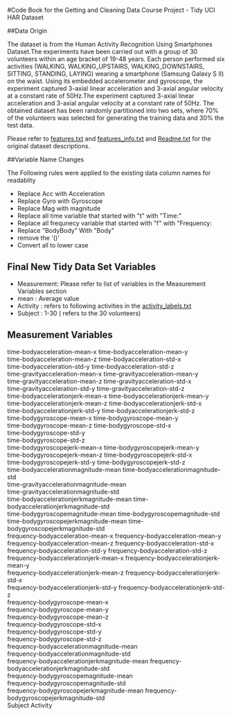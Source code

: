 #Code Book for the Getting and Cleaning Data Course Project - Tidy UCI HAR Dataset


##Data Origin

The dataset is from the Human Activity Recognition Using Smartphones Dataset.The experiments have been carried out with a group of 30 volunteers 
within an age bracket of 19-48 years. Each person performed six activities (WALKING, WALKING_UPSTAIRS, WALKING_DOWNSTAIRS, SITTING, STANDING, LAYING) 
wearing a smartphone (Samsung Galaxy S II) on the waist. Using its embedded accelerometer and gyroscope, the experiment  captured 3-axial linear
acceleration and 3-axial angular velocity at a constant rate of 50Hz.The experiment  captured 3-axial linear acceleration and 3-axial angular 
velocity at a constant rate of 50Hz. The obtained dataset has been randomly partitioned into two sets, where 70% of the volunteers was selected 
for generating the training data and  30% the test data. 


Please refer to [features.txt](features.txt) and [features_info.txt](features_info.txt) and [Readme.txt](Readme.txt) for the original dataset descriptions.

##Variable Name Changes

The Following rules were applied to the existing data column names for readablity
- Replace Acc with Acceleration
- Replace Gyro with Gyroscope
- Replace Mag with magnitude
- Replace  all time variable that started with "t" with "Time:"
- Replace  all frequnecy variable that started with "f" with "Frequency:
- Replace "BodyBody" With "Body"
- remove the '()' 
- Convert all to lower case
 

## Final New Tidy Data Set Variables

 - Measurement: Please refer to list of variables in the Measurement Variables section
 - mean       : Average value
 - Activity   : refers to following activities in the [activity_labels.txt](activity_labels.txt)
 - Subject    : 1-30 ( refers to the 30 volunteers)

## Measurement Variables
 time-bodyacceleration-mean-x 
 time-bodyacceleration-mean-y                 
 time-bodyacceleration-mean-z
 time-bodyacceleration-std-x                  
 time-bodyacceleration-std-y 
 time-bodyacceleration-std-z                  
 time-gravityacceleration-mean-x 
 time-gravityacceleration-mean-y             
 time-gravityacceleration-mean-z 
 time-gravityacceleration-std-x               
 time-gravityacceleration-std-y 
 time-gravityacceleration-std-z               
 time-bodyaccelerationjerk-mean-x
 time-bodyaccelerationjerk-mean-y             
 time-bodyaccelerationjerk-mean-z 
 time-bodyaccelerationjerk-std-x              
 time-bodyaccelerationjerk-std-y 
 time-bodyaccelerationjerk-std-z             
 time-bodygyroscope-mean-x 
 time-bodygyroscope-mean-y                    
 time-bodygyroscope-mean-z 
 time-bodygyroscope-std-x                     
 time-bodygyroscope-std-y                       
 time-bodygyroscope-std-z                     
 time-bodygyroscopejerk-mean-x 
 time-bodygyroscopejerk-mean-y                
 time-bodygyroscopejerk-mean-z 
 time-bodygyroscopejerk-std-x                 
 time-bodygyroscopejerk-std-y
 time-bodygyroscopejerk-std-z                 
 time-bodyaccelerationmagnitude-mean 
 time-bodyaccelerationmagnitude-std          
 time-gravityaccelerationmagnitude-mean        
 time-gravityaccelerationmagnitude-std        
 time-bodyaccelerationjerkmagnitude-mean
 time-bodyaccelerationjerkmagnitude-std       
 time-bodygyroscopemagnitude-mean 
 time-bodygyroscopemagnitude-std             
 time-bodygyroscopejerkmagnitude-mean 
 time-bodygyroscopejerkmagnitude-std          
 frequency-bodyacceleration-mean-x 
 frequency-bodyacceleration-mean-y            
 frequency-bodyacceleration-mean-z 
 frequency-bodyacceleration-std-x             
 frequency-bodyacceleration-std-y 
 frequency-bodyacceleration-std-z             
 frequency-bodyaccelerationjerk-mean-x 
 frequency-bodyaccelerationjerk-mean-y        
 frequency-bodyaccelerationjerk-mean-z 
 frequency-bodyaccelerationjerk-std-x         
 frequency-bodyaccelerationjerk-std-y 
 frequency-bodyaccelerationjerk-std-z        
 frequency-bodygyroscope-mean-x                
 frequency-bodygyroscope-mean-y               
 frequency-bodygyroscope-mean-z  
 frequency-bodygyroscope-std-x               
 frequency-bodygyroscope-std-y                
 frequency-bodygyroscope-std-z               
 frequency-bodyaccelerationmagnitude-mean       
 frequency-bodyaccelerationmagnitude-std      
 frequency-bodyaccelerationjerkmagnitude-mean 
 frequency-bodyaccelerationjerkmagnitude-std  
 frequency-bodygyroscopemagnitude-mean          
 frequency-bodygyroscopemagnitude-std        
 frequency-bodygyroscopejerkmagnitude-mean
 frequency-bodygyroscopejerkmagnitude-std     
 Subject 
 Activity